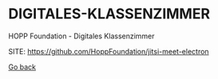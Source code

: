 # DIGITALES-KLASSENZIMMER
 
 HOPP Foundation - Digitales Klassenzimmer
 
 SITE: https://github.com/HoppFoundation/jitsi-meet-electron

 [Go back](https://portable-linux-apps.github.io/apps.html)
